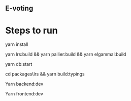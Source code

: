 ## E-voting 

# Steps to run 

yarn install

yarn lrs:build && yarn pallier:build && yarn elgammal:build

yarn db:start

cd packages\lrs && yarn build:typings 

Yarn backend:dev
 
Yarn frontend:dev


